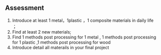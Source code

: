 ## Assessment
1. Introduce at least 1 metal，1plastic ，1 composite materials in daily life ；
2. Find at least 2 new materials;
3. Find 1 methods post processing for 1 metal , 1 methods post processing for 1 plastic  ,1 methods post processing for wood
4. Introduce detail all materails in your final project

